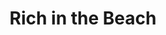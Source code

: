 ---
title: Rich in the Beach
category: paintings
series: -2015
year: 2013
image: rich-beach.JPG
size: 
materials: acrylic on canvas
---